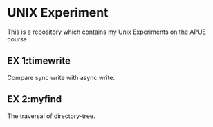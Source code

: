 # UNIX Experiment
This is a repository which contains my Unix Experiments on the APUE course.
## EX 1:timewrite
  Compare sync write with async write.
## EX 2:myfind
  The traversal of directory-tree.
